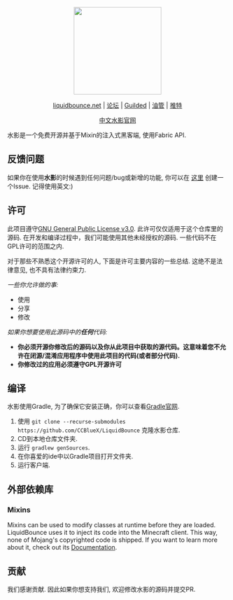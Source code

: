 <div align="center">
<p>
    <img width="200" src="https://raw.githubusercontent.com/CCBlueX/LiquidCloud/master/LiquidBounce/liquidbounceLogo.svg">
</p>

[liquidbounce.net](https://liquidbounce.net) |
[论坛](https://forums.ccbluex.net) |
[Guilded](https://guilded.gg/CCBlueX) |
[油管](https://youtube.com/CCBlueX) |
[推特](https://twitter.com/CCBlueX)
</div>
<div align="center">

[中文水影官网](https://mctest.go176.net)
</div>

水影是一个免费开源并基于Mixin的注入式黑客端, 使用Fabric API. 

## 反馈问题
如果你在使用**水影**的时候遇到任何问题/bug或新增的功能, 你可以在 [这里](https://github.com/CCBlueX/LiquidBounce/issues) 创建一个Issue. 记得使用英文:)

## 许可
此项目遵守[GNU General Public License v3.0](https://www.gnu.org/licenses/gpl-3.0.en.html). 此许可仅仅适用于这个仓库里的源码. 在开发和编译过程中，我们可能使用其他未经授权的源码. 一些代码不在GPL许可的范围之内.

对于那些不熟悉这个开源许可的人, 下面是许可主要内容的一些总结. 这绝不是法律意见, 也不具有法律约束力.

*一些你允许做的事:*

- 使用
- 分享
- 修改

*如果你想要使用此源码中的**任何**代码:*

- **你必须开源你修改后的源码以及你从此项目中获取的源代码。这意味着您不允许在闭源/混淆应用程序中使用此项目的代码(或者部分代码).**
- **你修改过的应用必须遵守GPL开源许可** 

## 编译
水影使用Gradle, 为了确保它安装正确，你可以查看[Gradle官网](https://gradle.org/install/).
1. 使用 `git clone --recurse-submodules https://github.com/CCBlueX/LiquidBounce` 克隆水影仓库. 
2. CD到本地仓库文件夹.
3. 运行 `gradlew genSources`.
4. 在你喜爱的ide中以Gradle项目打开文件夹.
5. 运行客户端.

## 外部依赖库
### Mixins
Mixins can be used to modify classes at runtime before they are loaded. LiquidBounce uses it to inject its code into the Minecraft client. This way, none of Mojang's copyrighted code is shipped. If you want to learn more about it, check out its [Documentation](https://docs.spongepowered.org/5.1.0/en/plugin/internals/mixins.html).

## 贡献
我们感谢贡献. 因此如果你想支持我们, 欢迎修改水影的源码并提交PR.
